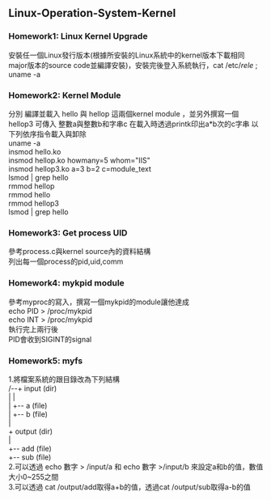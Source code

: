 ## Linux-Operation-System-Kernel

### Homework1: Linux Kernel Upgrade
安裝任一個Linux發行版本(根據所安裝的Linux系統中的kernel版本下載相同major版本的source code並編譯安裝)，安裝完後登入系統執行，cat /etc/*rele* ; uname -a

### Homework2: Kernel Module
分別 編譯並載入  hello 與   hellop 這兩個kernel module ，並另外撰寫一個hellop3 可傳入 整數a與整數b和字串c 在載入時透過printk印出a*b次的c字串
以下列依序指令載入與卸除  
uname -a  
insmod hello.ko  
insmod hellop.ko howmany=5 whom="IIS"  
insmod hellop3.ko a=3 b=2 c=module_text  
lsmod | grep hello  
rmmod hellop  
rmmod hello  
rmmod hellop3  
lsmod | grep hello

### Homework3: Get process UID
參考process.c與kernel source內的資料結構  
列出每一個process的pid,uid,comm

### Homework4: mykpid module
參考myproc的寫入，撰寫一個mykpid的module讓他達成  
echo PID > /proc/mykpid  
echo INT > /proc/mykpid  
執行完上兩行後  
PID會收到SIGINT的signal

### Homework5: myfs
1.將檔案系統的跟目錄改為下列結構  
/--+ input (dir)  
   |   |  
   |   +-- a (file)  
   |   +-- b (file)  
   |  
   \+ output (dir)  
       |  
       +-- add (file)  
       +-- sub (file)  
2.可以透過 echo 數字 > /input/a 和 echo 數字 >/input/b 來設定a和b的值，數值大小0~255之間  
3.可以透過 cat /output/add取得a+b的值，透過cat /output/sub取得a-b的值

